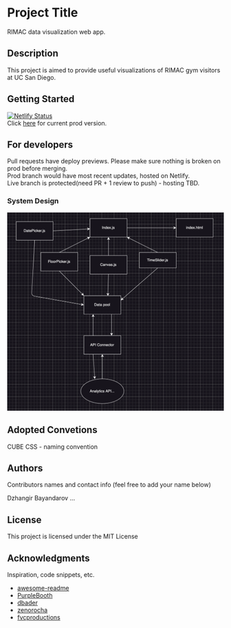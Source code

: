 # Project Title

RIMAC data visualization web app.


## Description

This project is aimed to provide useful visualizations of RIMAC gym visitors at UC San Diego.


## Getting Started
[![Netlify Status](https://api.netlify.com/api/v1/badges/f1c95717-bd9a-4394-a584-a421c2c95dae/deploy-status)](https://app.netlify.com/sites/effortless-licorice-b5ddb3/deploys)\
Click [here](https://effortless-licorice-b5ddb3.netlify.app/) for current prod version.

## For developers

Pull requests have deploy previews. Please make sure nothing is broken on prod before merging.\
Prod branch would have most recent updates, hosted on Netlify.\
Live branch is protected(need PR + 1 review to push) - hosting TBD.

### System Design

<img src="./docs/diagram.png">


## Adopted Convetions

CUBE CSS - naming convention

## Authors

Contributors names and contact info (feel free to add your name below)

Dzhangir Bayandarov
...

## License

This project is licensed under the MIT License

## Acknowledgments

Inspiration, code snippets, etc.
* [awesome-readme](https://github.com/matiassingers/awesome-readme)
* [PurpleBooth](https://gist.github.com/PurpleBooth/109311bb0361f32d87a2)
* [dbader](https://github.com/dbader/readme-template)
* [zenorocha](https://gist.github.com/zenorocha/4526327)
* [fvcproductions](https://gist.github.com/fvcproductions/1bfc2d4aecb01a834b46)